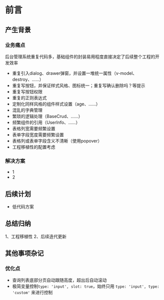 # 前言

## 产生背景

### 业务痛点

后台管理系统重复代码多，基础组件的封装易用程度直接决定了后续整个工程的开发效率

- 重复引入dialog、drawer弹窗，并设置一堆统一属性（v-model、destroy、……）
- 重复写按钮，并保证样式风格、图标统一；重复写确认删除吗？等提示
- 重复写按钮权限
- 重复的正则表达式
- 定制化同样风格的组件样式设置（age、……）
- 混乱的字典管理
- 繁琐的逻辑处理（BaseCrud、……）
- 频繁组件的引用（UserInfo、……）
- 表格列宽需要频繁设置
- 表单字段宽度需要频繁设置
- 表格列或表单字段含义不清晰（使用popover）
- 工程移植性的配置考虑

### 解决方案

- 1
- 2

## 后续计划

- 低代码方案

## 总结归纳

1、工程移植性
2、后续迭代更新

## 其他事项杂记

### 优化点

- 查询列表底部分页自动跟随高度，超出后自动滚动
- 极简变量控制`type: 'input', slot: true`，始终只用 `type: 'input', type: 'custom'` 来进行控制